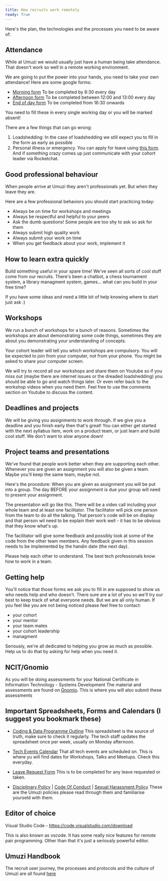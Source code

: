 ```yaml
---
title: How recruits work remotely
ready: True
---
```


Here's the plan, the technologies and the processes you need to be aware of:

## Attendance

While at Umuzi we would usually just have a human being take attendance. That doesn't work so well in a remote working environment.

We are going to put the power into your hands, you need to take your own attendance! Here are some google forms:

- [Morning form](https://forms.gle/E2W9cC5cpHQdu1EL7) To be completed by 8:30 every day
- [Afternoon form](https://forms.gle/68E7WMeWtMz4ryQSA) To be completed between 12:00 and 13:00 every day
- [End of day form](https://forms.gle/cmUR2DiTgZRisDad8) To be completed from 16:30 onwards

You need to fill these in every single working day or you will be marked absent!

There are a few things that can go wrong:

1. Loadshedding: In the case of loadshedding we still expect you to fill in the form as early as possible
2. Personal illness or emergency. You can apply for leave using [this form](https://docs.google.com/forms/d/e/1FAIpQLSdRy444hA3WR4Vul4nTXOuC0x9ZuA3TFBaB8aA-PPMDCeQN8g/viewform). And if something crazy comes up just communicate with your cohort leader via Rocketchat.

## Good professional behaviour

When people arrive at Umuzi they aren't professionals yet. But when they leave they are.

Here are a few professional behaviors you should start practicing today:

- Always be on time for workshops and meetings
- Always be respectful and helpful to your peers
- Ask the dumb questions! Some people are too shy to ask so ask for them
- Always submit high quality work
- Always submit your work on time
- When you get feedback about your work, implement it

## How to learn extra quickly

Build something useful in your spare time! We've seen all sorts of cool stuff come from our recruits. There's been a chatbot, a chess tournament system, a library managment system, games... what can you build in your free time?

If you have some ideas and need a little bit of help knowing where to start just ask :)

## Workshops

We run a bunch of workshops for a bunch of reasons. Sometimes the workshops are about demonstrating some code things, sometimes they are about you demonstrating your understanding of concepts.

Your cohort leader will tell you which workshops are compulsory. You will be expected to join from your computer, not from your phone. You might be asked to share your computer screen.

We will try to record all our workshops and share them on Youtube so if you miss out (maybe there are internet issues or the dreaded loadshedding) you should be able to go and watch things later. Or even refer back to the workshop videos when you need them. Feel free to use the comments section on Youtube to discuss the content.

## Deadlines and projects

We will be giving you assignments to work through. If we give you a deadline and you finish early then that's great! You can either get started with the next syllabus item, work on a product team, or just learn and build cool stuff. We don't want to slow anyone down!

## Project teams and presentations

We've found that people work better when they are supporting each other. Whenever you are given an assignment you will also be given a team. Maybe you'll keep the same team, maybe not.

Here's the procedure:
When you are given as assignment you will be put into a group. The day BEFORE your assignment is due your group will need to present your assignment.

The presentation will go like this. There will be a video call including your whole team and at least one facilitator. The facilitator will pick one person from the team to do all the talking. That person's code will be on display and that person wil need to be explain their work well - it has to be obvious that they know what's up.

The facilitator will give some feedback and possibly look at some of the code from the other team members. Any feedback given in this session needs to be implemented by the handin date (the next day).

Please help each other to understand. The best tech professionals know how to work in a team.

## Getting help

You'll notice that those forms we ask you to fill in are supposed to show us who needs help and who doesn't. There sure are a lot of you so we'll try our best to keep track of what everyone needs. But we are all only human. If you feel like you are not being noticed please feel free to contact:

- your cohort
- your mentor
- your team mates
- your cohort leadership
- managment

Seriously, we're all dedicated to helping you grow as much as possible. Help us to do that by asking for help when you need it.

## NCIT/Gnomio

As you will be doing assessments for your National Certificate in Information Technology - Systems Development
The material and assessments are found on [Gnomio](http://umuzi.gnomio.com/). This is where you will also submit these assessments

## Important Spreadsheets, Forms and Calendars (I suggest you bookmark these)

- [Coding & Data Programme Outline](https://docs.google.com/spreadsheets/d/14SsiRw8sit3-IvzpntINicIWd4MG1CDOxbv14Ypsmpw)
  This spreadsheet is the source of truth, make sure to check it regularly. The tech staff updates the spreadsheet once per week, usually on Monday afternoon.

- [Tech Events Calendar](https://calendar.google.com/calendar/b/3?cid=dW11emkub3JnXzF1dGs1OWJuc2RqMDNpZDI3ZzlzZGJmb2EwQGdyb3VwLmNhbGVuZGFyLmdvb2dsZS5jb20)
  That all tech events are scheduled on. This is where yu will find dates for Workshops, Talks and Meetups. Check this everyday.

- [Leave Request Form](https://docs.google.com/forms/d/e/1FAIpQLSdRy444hA3WR4Vul4nTXOuC0x9ZuA3TFBaB8aA-PPMDCeQN8g/viewform?usp=sf_link) This is to be completed for any leave requested or taken.

- [Disciplinary Policy](https://umuzi.gnomio.com/pluginfile.php/2134/mod_resource/content/1/Umuzi_Disciplinary%20Procedure.pdf) | [Code Of Conduct](https://umuzi.gnomio.com/pluginfile.php/2176/mod_resource/content/1/Umuzi%20Code%20of%20Conduct_December%202018.pdf) | [Sexual Harassment Policy](https://umuzi.gnomio.com/pluginfile.php/2304/mod_resource/content/1/Sexual%20Harassment%20Policy.pdf) These are the Umuzi policies please read through them and familiarise yourseld with them.

## Editor of choice

Visual Studio Code - https://code.visualstudio.com/download

This is also known as vscode. It has some really nice features for remote pair programming. Other than that it's just a seriously powerful editor.

## Umuzi Handbook

The recruit user journey, the processes and protocols and the culture of Umuzi are all found [here](https://docs.google.com/document/d/1aal5u4dUAU1WvAWEWeW4uYVu8c4Q2JbwZuFcJqG2kbQ/edit#heading=h.qudvz63naw4s)
